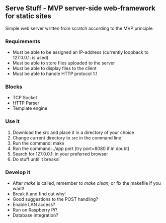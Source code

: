 ## Serve Stuff - MVP server-side web-framework for static sites

Simple web server written from scratch according to the MVP principle.

### Requirements

- Must be able to be assigned an IP-address (currently loopback to 127.0.0.1:<port> is used)
- Must be able to store files uploaded to the server
- Must be able to display files to the client
- Must be able to handle HTTP protocol 1.1

### Blocks

- TCP Socket
- HTTP Parser
- Template engine

### Use it

1. Download the _src_ and place it in a directory of your choice
2. Change current directory to _src_ in the command line
3. Run the command: make
4. Run the command: ./app port (try port=8080 if in doubt)
5. Search for 127.0.0.1:<port> in your preferred browser
6. Do stuff until it breaks!

### Develop it

- After _make_ is called, remember to _make clean_, or fix the makefile if you want!
- Break it and find out why!
- Good suggestions to the POST handling?
- Enable LAN access?
- Run on Raspberry Pi?
- Database integration?
